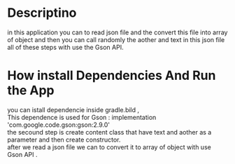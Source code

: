 # Descriptino 
in this application you can to read json file and the convert this file into array of object and then you can call randomly the aother and text in this json file all of these steps with use the Gson API.
# How install Dependencies And Run the App 
you  can istall dependencie inside gradle.bild ,   
   This dependence is used for Gson  :
    implementation 'com.google.code.gson:gson:2.9.0'  
the secound step is create content class that have text and aother as a parameter and then create constructor.  
after we read a json file we can to convert it to array of object with use Gson API .  

